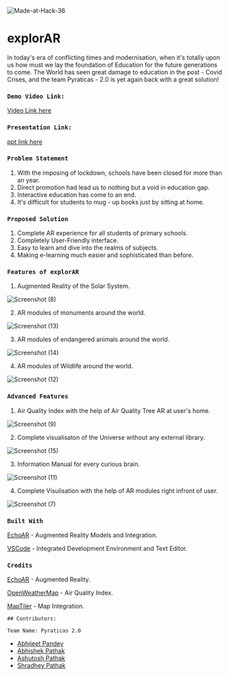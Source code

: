 ![Made-at-Hack-36](https://user-images.githubusercontent.com/58984405/114290927-daba0100-9aa0-11eb-8495-d8137495ea59.png)

# explorAR

In today's era of conflicting times and modernisation, when it's totally upon us 
how must we lay the foundation of Education for the future generations to come.
The World has seen great damage to education in the post - Covid Crises, 
and the team Pyraticas - 2.0 is yet again back with a great solution!

### `Demo Video Link:`
  <a href="https://youtu.be/gULRNgcQI5U">Video Link here</a>
  
### `Presentation Link:`
  <a href="https://docs.google.com/presentation/d/1Fl9EKHrrzHmTHDWAI13zw37bls5cKjAifpVTPXUSc1E/edit#slide=id.p"> ppt link here </a>

### `Problem Statement`

1. With the imposing of lockdown, schools have been closed for more than an year.
2. Direct promotion had lead us to nothing but a void in education gap.
3. Interactive education has come to an end.
4. It's difficult for students to mug - up books just by sitting at home.


### `Proposed Solution`

1. Complete AR experience for all students of primary schools.
2. Completely User-Friendly interface.
3. Easy to learn and dive into the realms of subjects.
4. Making e-learning much easier and sophisticated than before.


### `Features of explorAR`

1. Augmented Reality of the Solar System.

![Screenshot (8)](https://user-images.githubusercontent.com/58984405/114281626-fdc2c180-9a5c-11eb-9d43-57c8bf1885ac.png)

2. AR modules of monuments around the world.

![Screenshot (13)](https://user-images.githubusercontent.com/58984405/114281783-fd76f600-9a5d-11eb-875b-18d1bd59d81e.png)

3. AR modules of endangered animals around the world.

![Screenshot (14)](https://user-images.githubusercontent.com/58984405/114281788-08318b00-9a5e-11eb-8998-e2c998075a2c.png)

4. AR modules of Wildlife around the world.

![Screenshot (12)](https://user-images.githubusercontent.com/58984405/114281803-18496a80-9a5e-11eb-9f1a-74c147f31ff3.png)


### `Advanced Features`

1. Air Quality Index with the help of Air Quality Tree AR at user's home.

![Screenshot (9)](https://user-images.githubusercontent.com/58984405/114281817-2eefc180-9a5e-11eb-9e37-bb810c931758.png)

2. Complete visualisaton of the Universe without any external library.

![Screenshot (15)](https://user-images.githubusercontent.com/58984405/114281825-3911c000-9a5e-11eb-9f7c-4fb6ae86f933.png)

3. Information Manual for every curious brain.

![Screenshot (11)](https://user-images.githubusercontent.com/58984405/114281837-4cbd2680-9a5e-11eb-9a45-4dd0f8fdb9df.png)

4. Complete Visulisation with the help of AR modules right infront of user.

![Screenshot (7)](https://user-images.githubusercontent.com/58984405/114281846-5ba3d900-9a5e-11eb-9e5e-4aebad9eb8f5.png)


### `Built With`

[EchoAR](https://www.echoar.xyz/) - Augmented Reality Models and Integration.

[VSCode](https://code.visualstudio.com/download) - Integrated Development Environment and Text Editor.

### `Credits`

[EchoAR](https://www.echoar.xyz/) - Augmented Reality.

[OpenWeatherMap](https://openweathermap.org/) - Air Quality Index.

[MapTiler](https://www.maptiler.com/google-maps-platform-alternative/) - Map Integration.

`## Contributors:`

`Team Name: Pyraticas 2.0`

* [Abhijeet Pandey](https://github.com/abhijeetp94)
* [Abhishek Pathak](https://github.com/Abhisek06)
* [Ashutosh Pathak](https://github.com/ashutoshPathakVibhu)
* [Shradhey Pathak](https://github.com/Shradhey1008)
